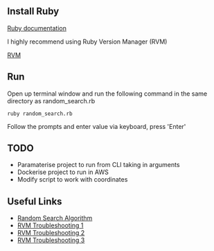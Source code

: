 ## Install Ruby

[Ruby documentation](https://ruby-doc.org)

I highly recommend using Ruby Version Manager (RVM)

[RVM](http://cheat.errtheblog.com/s/rvm)

## Run

Open up terminal window and run the following command in the same directory as random_search.rb

`ruby random_search.rb`

Follow the prompts and enter value via keyboard, press 'Enter'

## TODO

* Paramaterise project to run from CLI taking in arguments
* Dockerise project to run in AWS
* Modify script to work with coordinates

## Useful Links
* [Random Search Algorithm](http://www.cleveralgorithms.com/nature-inspired/stochastic/random_search.html)
* [RVM Troubleshooting 1](https://github.com/rvm/rvm/issues/3863)
* [RVM Troubleshooting 2](https://github.com/rvm/rvm/issues/3744)
* [RVM Troubleshooting 3](https://github.com/rvm/rvm/issues/3863)
